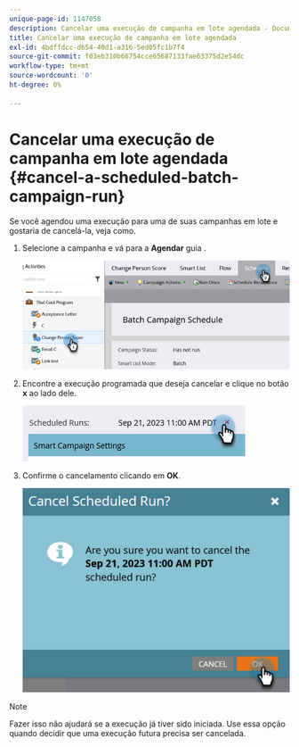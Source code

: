 ```yaml
---
unique-page-id: 1147058
description: Cancelar uma execução de campanha em lote agendada - Documentos do Marketo - Documentação do produto
title: Cancelar uma execução de campanha em lote agendada
exl-id: 4bdffdcc-d654-40d1-a316-5ed05fc1b7f4
source-git-commit: f03eb310b66754cce65687133fae63375d2e54dc
workflow-type: tm+mt
source-wordcount: '0'
ht-degree: 0%

---
```


# Cancelar uma execução de campanha em lote agendada {#cancel-a-scheduled-batch-campaign-run}

Se você agendou uma execução para uma de suas campanhas em lote e gostaria de cancelá-la, veja como.

1. Selecione a campanha e vá para a **Agendar** guia .

   ![](assets/cancel-a-scheduled-batch-campaign-run-1.png)

1. Encontre a execução programada que deseja cancelar e clique no botão **x** ao lado dele.

   ![](assets/cancel-a-scheduled-batch-campaign-run-2.png)

1. Confirme o cancelamento clicando em **OK**.

   ![](assets/cancel-a-scheduled-batch-campaign-run-3.png)

>[!NOTE]
>
>Fazer isso não ajudará se a execução já tiver sido iniciada. Use essa opção quando decidir que uma execução futura precisa ser cancelada.
